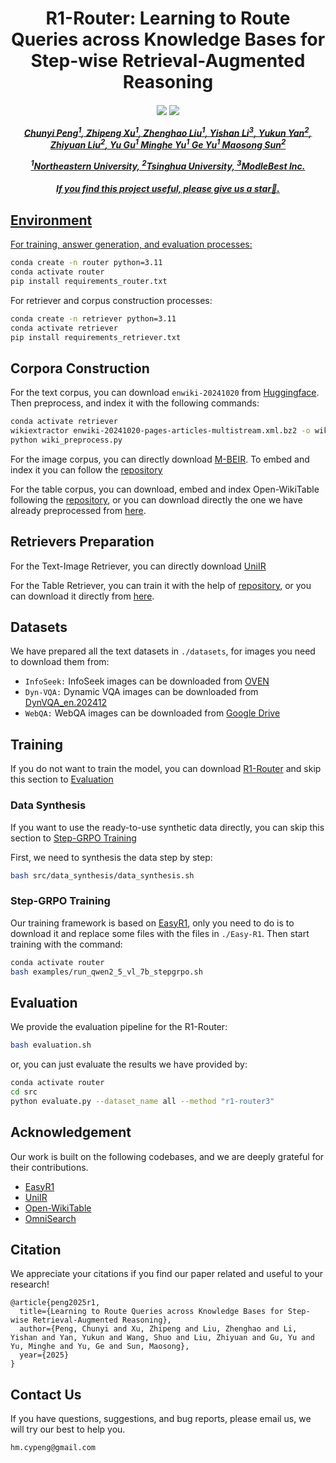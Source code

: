 <div align="center">

<h1> R1-Router: Learning to Route Queries across Knowledge Bases for Step-wise Retrieval-Augmented Reasoning </h1>


<h5 align="center"> 

<a href='https://arxiv.org/abs/'><img src='https://img.shields.io/badge/Paper-Arxiv-red'></a>
<a href='https://huggingface.co/hmhm1229/R1-Router'><img src='https://img.shields.io/badge/%F0%9F%A4%97%20Hugging%20Face-Models-blue'>

Chunyi Peng<sup>1</sup>,
Zhipeng Xu<sup>1</sup>,
Zhenghao Liu<sup>1</sup>,
Yishan Li<sup>3</sup>,
Yukun Yan<sup>2</sup>,
Zhiyuan Liu<sup>2</sup>,
Yu Gu<sup>1</sup>
Minghe Yu<sup>1</sup>
Ge Yu<sup>1</sup>
Maosong Sun<sup>2</sup>

<sup>1</sup>Northeastern University, <sup>2</sup>Tsinghua University, <sup>3</sup>ModleBest Inc.

<h5 align="center"> If you find this project useful, please give us a star🌟.
</h5>
</div>

## Environment
For training, answer generation, and evaluation processes:
```bash
conda create -n router python=3.11
conda activate router
pip install requirements_router.txt
```
For retriever and corpus construction processes:
```bash
conda create -n retriever python=3.11
conda activate retriever
pip install requirements_retriever.txt
```

## Corpora Construction
For the text corpus, you can download `enwiki-20241020` from [Huggingface](https://huggingface.co/datasets/hmhm1229/enwiki-20241020). Then preprocess, and index it with the following commands:
```bash
conda activate retriever
wikiextractor enwiki-20241020-pages-articles-multistream.xml.bz2 -o wiki_extracted
python wiki_preprocess.py
```
For the image corpus, you can directly download [M-BEIR](https://huggingface.co/datasets/TIGER-Lab/M-BEIR). To embed and index it you can follow the [repository](https://github.com/TIGER-AI-Lab/UniIR)

For the table corpus, you can download, embed and index Open-WikiTable following the [repository](https://github.com/sean0042/Open_WikiTable), or you can download directly the one we have already preprocessed from [here](https://huggingface.co/hmhm1229/table-retriever). 

## Retrievers Preparation
For the Text-Image Retriever, you can directly download [UniIR](https://huggingface.co/TIGER-Lab/UniIR)

For the Table Retriever, you can train it with the help of [repository](https://github.com/sean0042/Open_WikiTable), or you can download it directly from [here](https://huggingface.co/hmhm1229/table-retriever). 

## Datasets
We have prepared all the text datasets in `./datasets`, for images you need to download them from:
- `InfoSeek:` InfoSeek images can be downloaded from [OVEN](https://github.com/open-vision-language/oven/tree/main/image_downloads)
- `Dyn-VQA:` Dynamic VQA images can be downloaded from [DynVQA_en.202412](https://github.com/Alibaba-NLP/OmniSearch/blob/main/dataset/DynVQA_en/DynVQA_en.202412.jsonl)
- `WebQA:` WebQA images can be downloaded from [Google Drive](https://drive.google.com/drive/folders/19ApkbD5w0I5sV1IeQ9EofJRyAjKnA7tb)

## Training
If you do not want to train the model, you can download [R1-Router](https://huggingface.co/hmhm1229/R1-Router) and skip this section to [Evaluation](#evaluation)
### Data Synthesis
If you want to use the ready-to-use synthetic data directly, you can skip this section to [Step-GRPO Training](#step-grpo-training)

First, we need to synthesis the data step by step:
```bash
bash src/data_synthesis/data_synthesis.sh
```
### Step-GRPO Training
Our training framework is based on [EasyR1](https://github.com/hiyouga/EasyR1), only you need to do is to download it and replace some files with the files in `./Easy-R1`.
Then start training with the command:
```bash
conda activate router
bash examples/run_qwen2_5_vl_7b_stepgrpo.sh
```
## Evaluation
We provide the evaluation pipeline for the R1-Router:
```bash
bash evaluation.sh
```
or, you can just evaluate the results we have provided by:
```bash
conda activate router
cd src
python evaluate.py --dataset_name all --method "r1-router3"
```

## Acknowledgement 
Our work is built on the following codebases, and we are deeply grateful for their contributions.
- [EasyR1](https://github.com/hiyouga/EasyR1)
- [UniIR](https://huggingface.co/TIGER-Lab/UniIR)
- [Open-WikiTable](https://github.com/sean0042/Open_WikiTable)
- [OmniSearch](https://github.com/Alibaba-NLP/OmniSearch)

## Citation
We appreciate your citations if you find our paper related and useful to your research!
```
@article{peng2025r1,
  title={Learning to Route Queries across Knowledge Bases for Step-wise Retrieval-Augmented Reasoning},
  author={Peng, Chunyi and Xu, Zhipeng and Liu, Zhenghao and Li, Yishan and Yan, Yukun and Wang, Shuo and Liu, Zhiyuan and Gu, Yu and Yu, Minghe and Yu, Ge and Sun, Maosong},
  year={2025}
}
```

## Contact Us
If you have questions, suggestions, and bug reports, please email us, we will try our best to help you.
```
hm.cypeng@gmail.com
```
